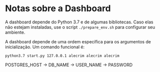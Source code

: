 # Notas sobre a Dashboard

A dashboard depende do Python 3.7 e de algumas bibliotecas. 
Caso elas não estejam instaladas, use o script `./prepare_env.sh` para configurar
seu ambiente.


A dashboard depende de uma ordem específica para os argumentos de inicialização. Um
comando funcional é:

`python3.7 start.py 127.0.0.1 alecrim alecrim alecrim`
 
 POSTGRES_HOST -> DB_NAME -> USER_NAME -> PASSWORD